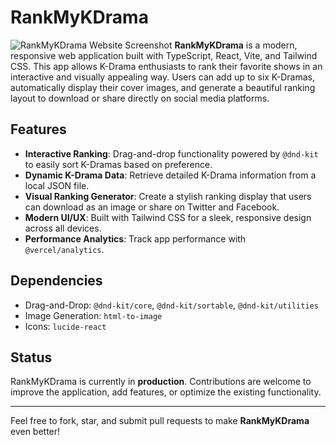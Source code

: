 # RankMyKDrama  

![RankMyKDrama Website Screenshot](https://ucarecdn.com/3e45ae77-b13a-4203-9ec9-23d83423a3fa/rankmykdrama.png)
**RankMyKDrama** is a modern, responsive web application built with TypeScript, React, Vite, and Tailwind CSS. This app allows K-Drama enthusiasts to rank their favorite shows in an interactive and visually appealing way. Users can add up to six K-Dramas, automatically display their cover images, and generate a beautiful ranking layout to download or share directly on social media platforms.

## Features  
- **Interactive Ranking**: Drag-and-drop functionality powered by `@dnd-kit` to easily sort K-Dramas based on preference.  
- **Dynamic K-Drama Data**: Retrieve detailed K-Drama information from a local JSON file.  
- **Visual Ranking Generator**: Create a stylish ranking display that users can download as an image or share on Twitter and Facebook.  
- **Modern UI/UX**: Built with Tailwind CSS for a sleek, responsive design across all devices.  
- **Performance Analytics**: Track app performance with `@vercel/analytics`.  

## Dependencies  
- Drag-and-Drop: `@dnd-kit/core`, `@dnd-kit/sortable`, `@dnd-kit/utilities`  
- Image Generation: `html-to-image`  
- Icons: `lucide-react`  

## Status  
RankMyKDrama is currently in **production**. Contributions are welcome to improve the application, add features, or optimize the existing functionality.  

---

Feel free to fork, star, and submit pull requests to make **RankMyKDrama** even better!
